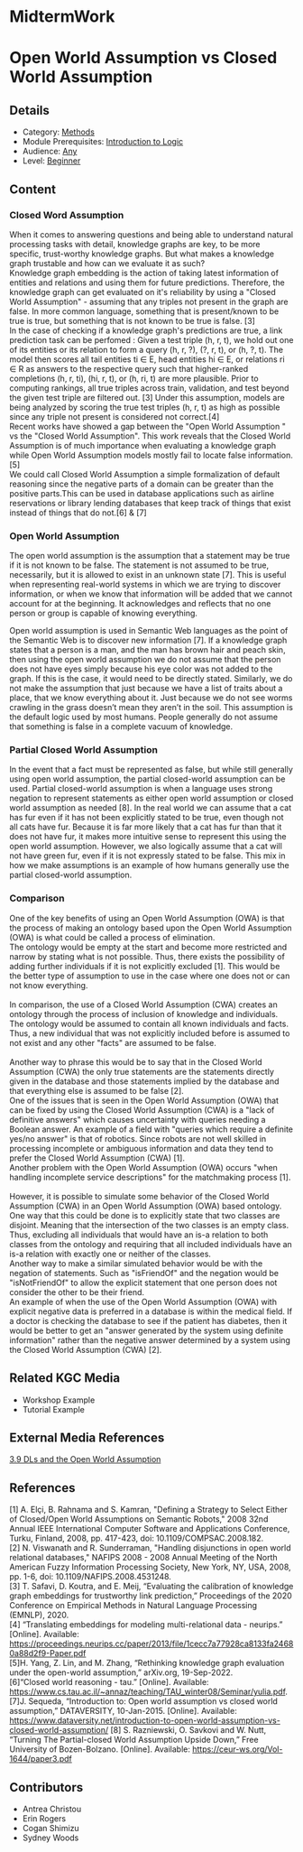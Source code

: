 # MidtermWork

# Open World Assumption vs Closed World Assumption
## Details
* Category: [Methods](../categories/Methods.md)
* Module Prerequisites: [Introduction to Logic](../modules/Introduction_to_Logic.md)
* Audience: [Any](../audiences/Any.md)
* Level: [Beginner](../levels/Beginner.md)

## Content

### Closed Word Assumption 
When it comes to answering questions and being able to understand natural processing tasks with detail, knowledge graphs are key, to be more specific, trust-worthy knowledge graphs. But what makes a knowledge graph trustable and how can we evaluate it as such?<br>
Knowledge graph embedding is the action of taking latest information of entities and relations and using them for future predictions. Therefore, the knowledge graph can get evaluated on it's reliability by using a "Closed World Assumption" - assuming that any triples not present in the graph are false. In more common language, something that is present/known to be true is true, but something that is not known to be true is false. [3]<br>
In the case of checking if a knowledge graph's predictions are true, a link prediction task can be perfomed : Given a test triple (h, r, t), we hold out one of its entities or its relation to form a query (h, r, ?), (?, r, t), or (h, ?, t). The model then scores all tail entities ti ∈ E, head entities hi ∈ E, or relations ri ∈ R as answers to the respective query such that higher-ranked completions (h, r, ti), (hi, r, t), or (h, ri, t) are more plausible. Prior to computing rankings, all true triples across train, validation, and test beyond the given test triple are filtered out. [3]
Under this assumption, models are being analyzed by scoring the true test triples (h, r, t) as high as possible since any triple not present is considered not correct.[4]<br>
Recent works have showed a gap between the "Open World Assumption " vs the "Closed World Assumption". This work reveals that the Closed World Assumption is of much importance when evaluating a knowledge graph while Open World Assumption models mostly fail to locate false information.[5]<br>
We could call Closed World Assumption a simple formalization of default reasoning since the negative parts of a domain can be greater than the positive parts.This can be used in database applications such as airline reservations or library lending databases that keep track of things that exist instead of things that do not.[6] & [7]


### Open World Assumption
The open world assumption is the assumption that a statement may be true if it is not known to be false. The statement is not assumed to be true, necessarily, but it is allowed to exist in an unknown state [7]. This is useful when representing real-world systems in which we are trying to discover information, or when we know that information will be added that we cannot account for at the beginning. It acknowledges and reflects that no one person or group is capable of knowing everything.

Open world assumption is used in Semantic Web languages as the point of the Semantic Web is to discover new information [7]. If a knowledge graph states that a person is a man, and the man has brown hair and peach skin, then using the open world assumption we do not assume that the person does not have eyes simply because his eye color was not added to the graph. If this is the case, it would need to be directly stated. Similarly, we do not make the assumption that just because we have a list of traits about a place, that we know everything about it. Just because we do not see worms crawling in the grass doesn’t mean they aren’t in the soil. This assumption is the default logic used by most humans. People generally do not assume that something is false in a complete vacuum of knowledge.

### Partial Closed World Assumption
In the event that a fact must be represented as false, but while still generally using open world assumption, the partial closed-world assumption can be used. Partial closed-world assumption is when a language uses strong negation to represent statements as either open world assumption or closed world assumption as needed [8]. In the real world we can assume that a cat has fur even if it has not been explicitly stated to be true, even though not all cats have fur. Because it is far more likely that a cat has fur than that it does not have fur, it makes more intuitive sense to represent this using the open world assumption. However, we also logically assume that a cat will not have green fur, even if it is not expressly stated to be false. This mix in how we make assumptions is an example of how humans generally use the partial closed-world assumption.


### Comparison    
One of the key benefits of using an Open World Assumption (OWA) is that the process of making an ontology based upon the Open World Assumption (OWA) is what could be called a process of elimination.<br> 
The ontology would be empty at the start and become more restricted and narrow by stating what is not possible. Thus, there exists the possibility of adding further individuals if it is not explicitly excluded [1]. 
This would be the better type of assumption to use in the case where one does not or can not know everything.<br>         
In comparison, the use of a Closed World Assumption (CWA) creates an ontology through the process of inclusion of knowledge and individuals.<br> 
The ontology would be assumed to contain all known individuals and facts. Thus, a new individual that was not explicitly included before is assumed to not exist and any other "facts" are assumed to be false.<br>    
Another way to phrase this would be to say that in the Closed World Assumption (CWA) the only true statements are the statements directly given in the database and those statements implied by the database and that everything else is assumed to be false [2].<br> 
One of the issues that is seen in the Open World Assumption (OWA) that can be fixed by using the Closed World Assumption (CWA) is a "lack of definitive answers" which causes uncertainty with queries needing a Boolean answer. An example of a field with "queries which require a definite yes/no answer" is that of robotics. Since robots are not well skilled in processing incomplete or ambiguous information and data they tend to prefer the Closed World Assumption (CWA) [1].<br>
Another problem with the Open World Assumption (OWA) occurs "when handling incomplete service descriptions" for the matchmaking process [1].<br>   
However, it is possible to simulate some behavior of the Closed World Assumption (CWA) in an Open World Assumption (OWA) based ontology. One way that this could be done is to explicitly state that two classes are disjoint. Meaning that the intersection of the two classes is an empty class. Thus, excluding all individuals that would have an is-a relation to both classes from the ontology and requiring that all included individuals have an is-a relation with exactly one or neither of the classes.<br>
Another way to make a similar simulated behavior would be with the negation of statements. Such as "isFriendOf" and the negation would be "isNotFriendOf" to allow the explicit statement that one person does not consider the other to be their friend.<br> 
An example of when the use of the Open World Assumption (OWA) with explicit negative data is preferred in a database is within the medical field. If a doctor is checking the database to see if the patient has diabetes, then it would be better to get an "answer generated by the
system using definite information" rather than the negative answer determined by a system using the Closed World Assumption (CWA) [2].

## Related KGC Media
* Workshop Example
* Tutorial Example

## External Media References
[3.9 DLs and the Open World Assumption](https://www.youtube.com/watch?v=QnxevuT4tQw)

## References 
[1] A. Elçi, B. Rahnama and S. Kamran, "Defining a Strategy to Select Either of Closed/Open World Assumptions on Semantic Robots," 2008 32nd Annual IEEE International Computer Software and Applications Conference, Turku, Finland, 2008, pp. 417-423, doi: 10.1109/COMPSAC.2008.182.<br>
[2] N. Viswanath and R. Sunderraman, "Handling disjunctions in open world relational databases," NAFIPS 2008 - 2008 Annual Meeting of the North American Fuzzy Information Processing Society, New York, NY, USA, 2008, pp. 1-6, doi: 10.1109/NAFIPS.2008.4531248.<br>
[3] T. Safavi, D. Koutra, and E. Meij, “Evaluating the calibration of knowledge graph embeddings for trustworthy link prediction,” Proceedings of the 2020 Conference on Empirical Methods in Natural Language Processing (EMNLP), 2020. <br>
[4] “Translating embeddings for modeling multi-relational data - neurips.” [Online]. Available: https://proceedings.neurips.cc/paper/2013/file/1cecc7a77928ca8133fa24680a88d2f9-Paper.pdf<br>
[5]H. Yang, Z. Lin, and M. Zhang, “Rethinking knowledge graph evaluation under the open-world assumption,” arXiv.org, 19-Sep-2022.<br>
[6]“Closed world reasoning - tau.” [Online]. Available: https://www.cs.tau.ac.il/~annaz/teaching/TAU_winter08/Seminar/yulia.pdf. <br>
[7]J. Sequeda, “Introduction to: Open world assumption vs closed world assumption,” DATAVERSITY, 10-Jan-2015. [Online]. Available: https://www.dataversity.net/introduction-to-open-world-assumption-vs-closed-world-assumption/
[8] S. Razniewski, O. Savkovi and W. Nutt, “Turning The Partial-closed World Assumption
Upside Down,” Free University of Bozen-Bolzano. [Online]. Available: https://ceur-ws.org/Vol-1644/paper3.pdf

## Contributors
* Antrea Christou
* Erin Rogers
* Cogan Shimizu
* Sydney Woods





 








